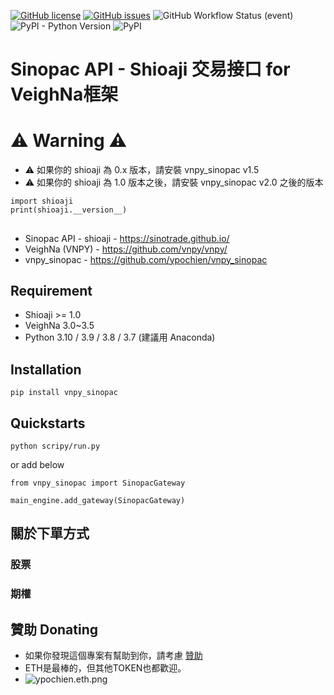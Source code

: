 [![GitHub license](https://img.shields.io/github/license/ypochien/vnpy_sinopac)](https://github.com/ypochien/vnpy_sinopac/blob/main/LICENSE)
[![GitHub issues](https://img.shields.io/github/issues/ypochien/vnpy_sinopac?style=plastic)](https://github.com/ypochien/vnpy_sinopac/issues)
![GitHub Workflow Status (event)](https://img.shields.io/github/workflow/status/ypochien/vnpy_sinopac/Deploy?event=push)
![PyPI - Python Version](https://img.shields.io/pypi/pyversions/vnpy_sinopac)
![PyPI](https://img.shields.io/pypi/v/vnpy_sinopac)

# Sinopac API - Shioaji 交易接口 for VeighNa框架

# ⚠️ Warning ⚠️
* ⚠️ 如果你的 shioaji 為 0.x 版本，請安裝 vnpy_sinopac v1.5
* ⚠️ 如果你的 shioaji 為 1.0 版本之後，請安裝 vnpy_sinopac v2.0 之後的版本
```
import shioaji
print(shioaji.__version__)
```


## 
- Sinopac API - shioaji - https://sinotrade.github.io/
- VeighNa (VNPY) - https://github.com/vnpy/vnpy/
- vnpy_sinopac - https://github.com/ypochien/vnpy_sinopac

## Requirement
* Shioaji >= 1.0
* VeighNa 3.0~3.5
* Python 3.10 / 3.9 / 3.8 / 3.7  (建議用 Anaconda)
## Installation
```
pip install vnpy_sinopac
```
## Quickstarts
```
python scripy/run.py
```
or add below
```
from vnpy_sinopac import SinopacGateway

main_engine.add_gateway(SinopacGateway)
```


## 關於下單方式
### 股票


### 期權



## 贊助 Donating
* 如果你發現這個專案有幫助到你，請考慮 [贊助](https://etherscan.io/address/ypochien.eth)
* ETH是最棒的，但其他TOKEN也都歡迎。
* ![ypochien.eth.png](ypochien.eth.png)



